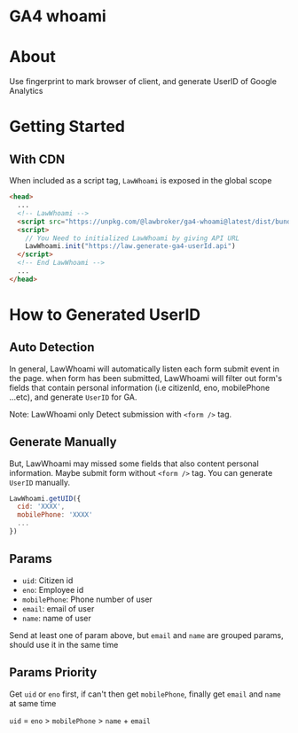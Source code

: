 # GA4 whoami

# About
Use fingerprint to mark browser of client, and generate UserID of Google Analytics
# Getting Started

## With CDN
When included as a script tag, `LawWhoami` is exposed in the global scope

```html
<head>
  ...
  <!-- LawWhoami -->
  <script src="https://unpkg.com/@lawbroker/ga4-whoami@latest/dist/bundle.js"/> 
  <script>
    // You Need to initialized LawWhoami by giving API URL
    LawWhoami.init("https://law.generate-ga4-userId.api")
  </script>
  <!-- End LawWhoami -->
  ...
</head>
```

# How to Generated UserID

## Auto Detection

In general, LawWhoami will automatically listen each form submit event in the page. when form has been submitted, LawWhoami will filter out form's fields that contain personal information (i.e citizenId, eno, mobilePhone ...etc), and generate `UserID` for GA.

Note: LawWhoami only Detect submission with `<form />` tag.

## Generate Manually

But, LawWhoami may missed some fields that also content personal information.  Maybe submit form without `<form />` tag. You can generate `UserID` manually.

```javascript
LawWhoami.getUID({
  cid: 'XXXX',
  mobilePhone: 'XXXX'
  ...
})
```

## Params
* `uid`: Citizen id
* `eno`: Employee id
* `mobilePhone`: Phone number of user
* `email`: email of user
* `name`: name of user

Send at least one of param above, but `email` and `name` are grouped params, should use it in the same time

## Params Priority

Get `uid` or `eno` first, if can't then get `mobilePhone`, finally get `email` and `name` at same time

`uid` = `eno` > `mobilePhone` > `name` + `email`


